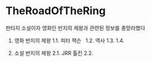 # TheRoadOfTheRing
판타지 소설이자 영화인 반지의 제왕과 관련된 정보를 총망라했다
1. 영화 반지의 제왕
1.1. 피터 잭슨  
1.2. 역사
1.3.
1.4.

2. 소설 반지의 제왕 
2.1. JRR 톨킨
2.2. 
